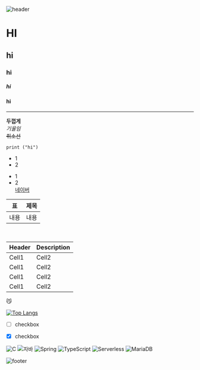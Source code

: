 ![header](https://capsule-render.vercel.app/api?type=rounded&color=gradient&height=300&section=header&text=깃허브%20테스트&desc=깃허브%20리드미%20연습&fontSize=90)


# HI
## hi
### hi
##### hi
#### hi
---
**두껍게**<br>
*기울임*<br>
~~취소선~~<br>
```
print ("hi")
```

* 1
* 2
- 1
- 2<br>
[네이버](https://www.naver.com)<br>



|표|제목|
|--|--|
|내용|내용|
<br>

|Header|Description|
|--|--|
|Cell1|Cell2|
|Cell1|Cell2|
|Cell1|Cell2|
|Cell1|Cell2|


😼

[![Top Langs](https://github-readme-stats.vercel.app/api/top-langs/?username=mirumeow)](https://github.com/anuraghazra/github-readme-stats)


- [ ] checkbox
- [x] checkbox


![C](https://img.shields.io/badge/-C-123456?style=flat-square&logo=C&logoColor=black)
![자바](https://img.shields.io/badge/-자바-007396?style=flat&logo=Java&logoColor=ffffff)
![Spring](https://img.shields.io/badge/-Spring-6DB33F?style=for-the-badge&logo=Spring&logoColor=white)
![TypeScript](https://img.shields.io/badge/-TypeScript-3178C6?style=flatsquare&logo=TypeScript&logoColor=white)
![Serverless](https://img.shields.io/badge/-Serverless-FD5750?style=flatsquare&logo=Serverless&logoColor=magenta)
![MariaDB](https://img.shields.io/badge/-MariaDB-1F305F?style=flat-square&logo=mariadb&logoColor=white)

![footer](https://capsule-render.vercel.app/api?type=rounded&color=gradient&height=300&section=footer&text=깃허브%20테스트&fontSize=90)
